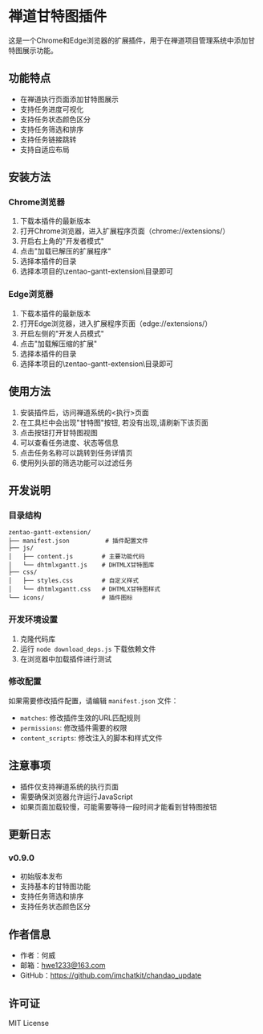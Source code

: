 # 禅道甘特图插件

这是一个Chrome和Edge浏览器的扩展插件，用于在禅道项目管理系统中添加甘特图展示功能。

## 功能特点

- 在禅道执行页面添加甘特图展示
- 支持任务进度可视化
- 支持任务状态颜色区分
- 支持任务筛选和排序
- 支持任务链接跳转
- 支持自适应布局

## 安装方法

### Chrome浏览器

1. 下载本插件的最新版本
2. 打开Chrome浏览器，进入扩展程序页面（chrome://extensions/）
3. 开启右上角的"开发者模式"
4. 点击"加载已解压的扩展程序"
5. 选择本插件的目录
6. 选择本项目的\zentao-gantt-extension\目录即可

### Edge浏览器

1. 下载本插件的最新版本
2. 打开Edge浏览器，进入扩展程序页面（edge://extensions/）
3. 开启左侧的"开发人员模式"
4. 点击"加载解压缩的扩展"
5. 选择本插件的目录
6. 选择本项目的\zentao-gantt-extension\目录即可

## 使用方法

1. 安装插件后，访问禅道系统的<执行>页面
2. 在工具栏中会出现"甘特图"按钮, 若没有出现,请刷新下该页面
3. 点击按钮打开甘特图视图
4. 可以查看任务进度、状态等信息
5. 点击任务名称可以跳转到任务详情页
6. 使用列头部的筛选功能可以过滤任务

## 开发说明

### 目录结构

```
zentao-gantt-extension/
├── manifest.json          # 插件配置文件
├── js/
│   ├── content.js        # 主要功能代码
│   └── dhtmlxgantt.js    # DHTMLX甘特图库
├── css/
│   ├── styles.css        # 自定义样式
│   └── dhtmlxgantt.css   # DHTMLX甘特图样式
└── icons/                # 插件图标
```

### 开发环境设置

1. 克隆代码库
2. 运行 `node download_deps.js` 下载依赖文件
3. 在浏览器中加载插件进行测试

### 修改配置

如果需要修改插件配置，请编辑 `manifest.json` 文件：

- `matches`: 修改插件生效的URL匹配规则
- `permissions`: 修改插件需要的权限
- `content_scripts`: 修改注入的脚本和样式文件

## 注意事项

- 插件仅支持禅道系统的执行页面
- 需要确保浏览器允许运行JavaScript
- 如果页面加载较慢，可能需要等待一段时间才能看到甘特图按钮

## 更新日志

### v0.9.0
- 初始版本发布
- 支持基本的甘特图功能
- 支持任务筛选和排序
- 支持任务状态颜色区分

## 作者信息

- 作者：何威
- 邮箱：hwe1233@163.com
- GitHub：https://github.com/imchatkit/chandao_update

## 许可证

MIT License 